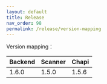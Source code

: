 ```yaml
---
layout: default
title: Release
nav_order: 98
permalink: /release/version-mapping
---
```



Version mapping：

| Backend | Scanner | Chapi |
|---------|---------|-------|
| 1.6.0   | 1.5.0   | 1.5.6 |

